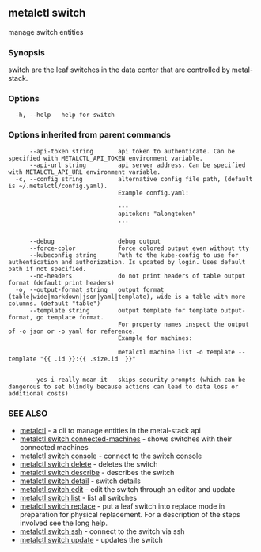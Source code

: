## metalctl switch

manage switch entities

### Synopsis

switch are the leaf switches in the data center that are controlled by metal-stack.

### Options

```
  -h, --help   help for switch
```

### Options inherited from parent commands

```
      --api-token string       api token to authenticate. Can be specified with METALCTL_API_TOKEN environment variable.
      --api-url string         api server address. Can be specified with METALCTL_API_URL environment variable.
  -c, --config string          alternative config file path, (default is ~/.metalctl/config.yaml).
                               Example config.yaml:
                               
                               ---
                               apitoken: "alongtoken"
                               ...
                               
                               
      --debug                  debug output
      --force-color            force colored output even without tty
      --kubeconfig string      Path to the kube-config to use for authentication and authorization. Is updated by login. Uses default path if not specified.
      --no-headers             do not print headers of table output format (default print headers)
  -o, --output-format string   output format (table|wide|markdown|json|yaml|template), wide is a table with more columns. (default "table")
      --template string        output template for template output-format, go template format.
                               For property names inspect the output of -o json or -o yaml for reference.
                               Example for machines:
                               
                               metalctl machine list -o template --template "{{ .id }}:{{ .size.id  }}"
                               
                               
      --yes-i-really-mean-it   skips security prompts (which can be dangerous to set blindly because actions can lead to data loss or additional costs)
```

### SEE ALSO

* [metalctl](metalctl.md)	 - a cli to manage entities in the metal-stack api
* [metalctl switch connected-machines](metalctl_switch_connected-machines.md)	 - shows switches with their connected machines
* [metalctl switch console](metalctl_switch_console.md)	 - connect to the switch console
* [metalctl switch delete](metalctl_switch_delete.md)	 - deletes the switch
* [metalctl switch describe](metalctl_switch_describe.md)	 - describes the switch
* [metalctl switch detail](metalctl_switch_detail.md)	 - switch details
* [metalctl switch edit](metalctl_switch_edit.md)	 - edit the switch through an editor and update
* [metalctl switch list](metalctl_switch_list.md)	 - list all switches
* [metalctl switch replace](metalctl_switch_replace.md)	 - put a leaf switch into replace mode in preparation for physical replacement. For a description of the steps involved see the long help.
* [metalctl switch ssh](metalctl_switch_ssh.md)	 - connect to the switch via ssh
* [metalctl switch update](metalctl_switch_update.md)	 - updates the switch

